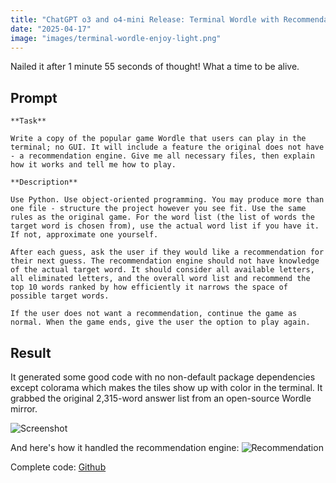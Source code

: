 ```yaml
---
title: "ChatGPT o3 and o4-mini Release: Terminal Wordle with Recommendation Engine"
date: "2025-04-17"
image: "images/terminal-wordle-enjoy-light.png" 
---
```


Nailed it after 1 minute 55 seconds of thought! What a time to be alive.

## Prompt
```
**Task**

Write a copy of the popular game Wordle that users can play in the terminal; no GUI. It will include a feature the original does not have - a recommendation engine. Give me all necessary files, then explain how it works and tell me how to play.

**Description**

Use Python. Use object-oriented programming. You may produce more than one file - structure the project however you see fit. Use the same rules as the original game. For the word list (the list of words the target word is chosen from), use the actual word list if you have it. If not, approximate one yourself.

After each guess, ask the user if they would like a recommendation for their next guess. The recommendation engine should not have knowledge of the actual target word. It should consider all available letters, all eliminated letters, and the overall word list and recommend the top 10 words ranked by how efficiently it narrows the space of possible target words. 

If the user does not want a recommendation, continue the game as normal. When the game ends, give the user the option to play again.
```

## Result
It generated some good code with no non-default package dependencies except colorama which makes the tiles show up with color in the terminal. It grabbed the original 2,315-word answer list from an open-source Wordle mirror.

![Screenshot](/blog_posts/tech/images/terminal-wordle-ss.png)

And here's how it handled the recommendation engine:
![Recommendation](/blog_posts/tech/images/terminal-wordle-recommendation.png)

Complete code:
[Github](https://github.com/john-e-moore/terminal-wordle)